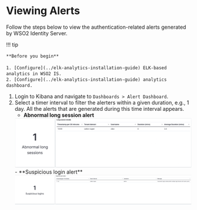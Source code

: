 # Viewing Alerts

Follow the steps below to view the authentication-related alerts generated by WSO2 Identity Server.

!!! tip

    **Before you begin**

    1. [Configure](../elk-analytics-installation-guide) ELK-based analytics in WSO2 IS.
    2. [Configure](../elk-analytics-installation-guide) analytics dashboard.

1. Login to Kibana and navigate to `Dashboards > Alert Dashboard`.
2. Select a timer interval to filter the alerters within a given duration, e.g., 1 day.
   All the alerts that are generated during this time interval appears.
    - **Abnormal long session alert**
    <img src="../../assets/img/learn/elk-analytics/alerting/elk-alerting-5.png" alt="Long session alert">
    - **Suspicious login alert**
    <img src="../../assets/img/learn/elk-analytics/alerting/elk-alerting-2.png" alt="Suspicious login alerts">
